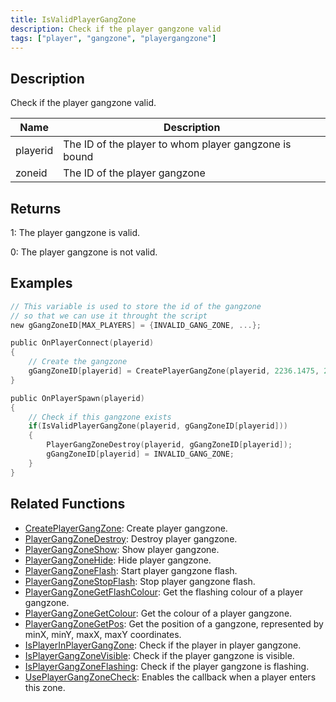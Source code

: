 ```yaml
---
title: IsValidPlayerGangZone
description: Check if the player gangzone valid
tags: ["player", "gangzone", "playergangzone"]
---
```


## Description

Check if the player gangzone valid.

| Name        | Description                                                      |
| ----------- | ---------------------------------------------------------------- |
| playerid    | The ID of the player to whom player gangzone is bound            |
| zoneid      | The ID of the player gangzone                                    |

## Returns

1: The player gangzone is valid.

0: The player gangzone is not valid.

## Examples

```c
// This variable is used to store the id of the gangzone
// so that we can use it throught the script
new gGangZoneID[MAX_PLAYERS] = {INVALID_GANG_ZONE, ...};

public OnPlayerConnect(playerid)
{
    // Create the gangzone
    gGangZoneID[playerid] = CreatePlayerGangZone(playerid, 2236.1475, 2424.7266, 2319.1636, 2502.4348);
}

public OnPlayerSpawn(playerid)
{
    // Check if this gangzone exists
    if(IsValidPlayerGangZone(playerid, gGangZoneID[playerid]))
    {
        PlayerGangZoneDestroy(playerid, gGangZoneID[playerid]);
        gGangZoneID[playerid] = INVALID_GANG_ZONE;
    }
}
```

## Related Functions

- [CreatePlayerGangZone](CreatePlayerGangZone): Create player gangzone.
- [PlayerGangZoneDestroy](PlayerGangZoneDestroy): Destroy player gangzone.
- [PlayerGangZoneShow](PlayerGangZoneShow): Show player gangzone.
- [PlayerGangZoneHide](PlayerGangZoneHide): Hide player gangzone.
- [PlayerGangZoneFlash](PlayerGangZoneFlash): Start player gangzone flash.
- [PlayerGangZoneStopFlash](PlayerGangZoneStopFlash): Stop player gangzone flash.
- [PlayerGangZoneGetFlashColour](PlayerGangZoneGetFlashColour): Get the flashing colour of a player gangzone.
- [PlayerGangZoneGetColour](PlayerGangZoneGetColour): Get the colour of a player gangzone.
- [PlayerGangZoneGetPos](PlayerGangZoneGetPos): Get the position of a gangzone, represented by minX, minY, maxX, maxY coordinates.
- [IsPlayerInPlayerGangZone](IsPlayerInPlayerGangZone): Check if the player in player gangzone.
- [IsPlayerGangZoneVisible](IsPlayerGangZoneVisible): Check if the player gangzone is visible.
- [IsPlayerGangZoneFlashing](IsPlayerGangZoneFlashing): Check if the player gangzone is flashing.
- [UsePlayerGangZoneCheck](UsePlayerGangZoneCheck): Enables the callback when a player enters this zone.